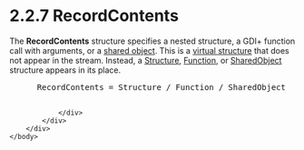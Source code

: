 <html dir="LTR" xmlns:mshelp="http://msdn.microsoft.com/mshelp" xmlns:ddue="http://ddue.schemas.microsoft.com/authoring/2003/5" xmlns:xlink="http://www.w3.org/1999/xlink" xmlns:tool="http://www.microsoft.com/tooltip">
    <head>
        <meta http-equiv="Content-Type" content="text/html; CHARSET=utf-8"></meta>
        <meta name="save" content="history"></meta>
        <title>2.2.7 RecordContents</title>
        <xml>
            <mshelp:toctitle title="2.2.7 RecordContents"></mshelp:toctitle>
            <mshelp:rltitle title="[MS-RGDI]: RecordContents"></mshelp:rltitle>
            <mshelp:keyword index="A" term="d11de1fe-ef47-44dd-a286-e32b3dde50ea"></mshelp:keyword>
            <mshelp:attr name="DCSext.ContentType" value="open specification"></mshelp:attr>
            <mshelp:attr name="AssetID" value="d11de1fe-ef47-44dd-a286-e32b3dde50ea"></mshelp:attr>
            <mshelp:attr name="TopicType" value="kbRef"></mshelp:attr>
            <mshelp:attr name="DCSext.Title" value="[MS-RGDI]: RecordContents" />
        </xml>
    </head>
    <body>
        <div id="header">
            <h1 class="heading">2.2.7 RecordContents</h1>
        </div>
        <div id="mainSection">
            <div id="mainBody">
                <div id="allHistory" class="saveHistory"></div>
                <div id="sectionSection0" class="section" name="collapseableSection">
                    

<p>The <b>RecordContents</b> structure specifies a nested
structure, a GDI+ function call with arguments, or a <a href="557e6223-9107-4be3-9f7c-b83beb5d16fc.html#gt_dd28a39f-3fcb-41fc-810a-f64a77573327">shared object</a>. This is a <a href="557e6223-9107-4be3-9f7c-b83beb5d16fc.html#gt_50923bd8-78ce-4160-8990-ebc8d77a7031">virtual structure</a> that does
not appear in the stream. Instead, a <a href="79fc79d5-9898-4d45-a6e6-fe32941b0b21.html">Structure</a>, <a href="f9e8e623-fd12-490d-8812-df029ad8fbda.html">Function</a>, or <a href="781c2b12-8756-4734-93f4-f966b1fd9f69.html">SharedObject</a> structure
appears in its place.</p>

<dl>
<dd>
<div><pre> RecordContents = Structure / Function / SharedObject
  
</pre></div>
</dd></dl>


                </div>
            </div>
        </div>
    </body>
</html>